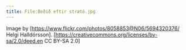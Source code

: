 ```yaml
---
title: File:Beðið eftir strætó.jpg
---
```

Image by [https://www.flickr.com/photos/8058853@N06/5694320376/ Helgi Halldórsson]. [https://creativecommons.org/licenses/by-sa/2.0/deed.en CC BY-SA 2.0]
